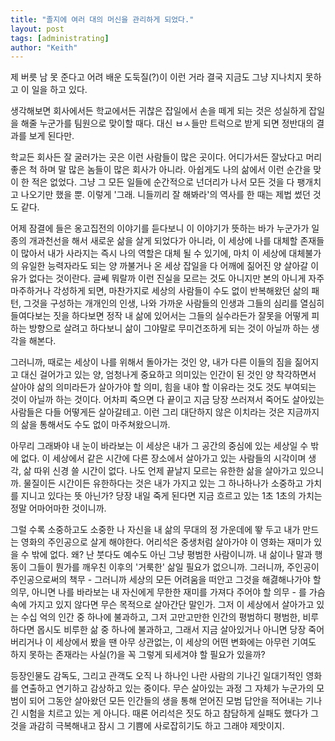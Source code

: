 ```yaml
---
title: "졸지에 여러 대의 머신을 관리하게 되었다."
layout: post
tags: [administrating]
author: "Keith"
---
```


제 버릇 남 못 준다고 어려 배운 도둑질(?)이 이런 거라 결국 지금도 그냥 지나치지 못하고 이 일을 하고 있다.

생각해보면 회사에서든 학교에서든 귀찮은 잡일에서 손을 떼게 되는 것은 성실하게 잡일을 해줄 누군가를 팀원으로 맞이할 때다. 대신 ㅂㅅ들만 트럭으로 받게 되면 정반대의 결과를 보게 된다만.

학교든 회사든 잘 굴러가는 곳은 이런 사람들이 많은 곳이다. 어디가서든 잘났다고 머리 좋은 척 하며 말 많은 놈들이 많은 회사가 아니라. 아쉽게도 나의 삶에서 이런 순간을 맞이 한 적은 없었다. 그냥 그 모든 일들에 순간적으로 넌더리가 나서 모든 것을 다 팽개치고 나오기만 했을 뿐. 이렇게 '그래. 니들끼리 잘 해봐라'의 역사를 한 때는 제법 썼던 것도 같다. 

어제 잠결에 들은 옹고집전의 이야기를 듣다보니 이 이야기가 뜻하는 바가 누군가가 일종의 개과천선을 해서 새로운 삶을 살게 되었다가 아니라, 이 세상에 나를 대체할 존재들이 많아서 내가 사라지는 즉시 나의 역할은 대체 될 수 있기에, 마치 이 세상에 대체불가의 유일한 능력자라도 되는 양 까불거나 온 세상 잡일을 다 어깨에 짊어진 양 살아갈 이유가 없다는 것이란다. 글쎄 뭐랄까 이런 진실을 모르는 것도 아니지만 본의 아니게 자주 마주하거나 각성하게 되면, 마찬가지로 세상의 사람들이 수도 없이 반복해왔던 삶의 패턴, 그것을 구성하는 개개인의 인생, 나와 가까운 사람들의 인생과 그들의 심리를 열심히 들여다보는 짓을 하다보면 정작 내 삶에 있어서는 그들의 실수라든가 잘못을 어떻게 피하는 방향으로 살려고 하다보니 삶이 그야말로 무미건조하게 되는 것이 아닐까 하는 생각을 해본다.

그러니까, 때로는 세상이 나를 위해서 돌아가는 것인 양, 내가 다른 이들의 짐을 짊어지고 대신 걸어가고 있는 양, 엄청나게 중요하고 의미있는 인간이 된 것인 양 착각하면서 살아야 삶의 의미라든가 살아가야 할 의미, 힘을 내야 할 이유라는 것도 것도 부여되는 것이 아닐까 하는 것이다. 어차피 죽으면 다 끝이고 지금 당장 쓰러져서 죽어도 살아있는 사람들은 다들 어떻게든 살아갈테고. 이런 그리 대단하지 않은 이치라는 것은 지금까지의 삶을 통해서도 수도 없이 마주쳐왔으니까.

아무리 그래봐야 내 눈이 바라보는 이 세상은 내가 그 공간의 중심에 있는 세상일 수 밖에 없다. 이 세상에서 같은 시간에 다른 장소에서 살아가고 있는 사람들의 시각이며 생각, 삶 따위 신경 쓸 시간이 없다. 나도 언제 끝날지 모르는 유한한 삶을 살아가고 있으니까. 물질이든 시간이든 유한하다는 것은 내가 가지고 있는 그 하나하나가 소중하고 가치를 지니고 있다는 뜻 아닌가? 당장 내일 죽게 된다면 지금 흐르고 있는 1초 1초의 가치는 정말 어마어마한 것이니까. 

그럴 수록 소중하고도 소중한 나 자신을 내 삶의 무대의 정 가운데에 뙇 두고 내가 만드는 영화의 주인공으로 살게 해야한다. 어리석은 중생처럼 살아가야 이 영화는 재미가 있을 수 밖에 없다. 왜? 난 붓다도 예수도 아닌 그냥 평범한 사람이니까. 내 삶이나 말과 행동이 그들이 뭔가를 깨우친 이후의 '거룩한' 삶일 필요가 없으니까. 그러니까, 주인공이 주인공으로써의 책무 - 그러니까 세상의 모든 어려움을 떠안고 그것을 해겷해나가야 할 의무, 아니면 나를 바라보는 내 자신에게 무한한 재미를 가져다 주어야 할 의무 - 를 가슴속에 가지고 있지 않다면 무슨 목적으로 살아간단 말인가. 그저 이 세상에서 살아가고 있는 수십 억의 인간 중 하나에 불과하고, 그저 고만고만한 인간의 평범하디 평범한, 비루하다면 몹시도 비루한 삶 중 하나에 불과하고, 그래서 지금 살아있거나 아니면 당장 죽어버리거나 이 세상에서 봤을 땐 아무 상관없는, 이 세상의 어떤 변화에는 아무런 기여도 하지 못하는 존재라는 사실(?)을 꼭 그렇게 되세겨야 할 필요가 있을까?

등장인물도 감독도, 그리고 관객도 오직 나 하나인 나란 사람의 기나긴 일대기적인 영화를 연출하고 연기하고 감상하고 있는 중이다. 무슨 살아있는 과정 그 자체가 누군가의 모범이 되어 그동안 살아왔던 모든 인간들의 생을 통해 얻어진 모범 답안을 적어내는 기나긴 시험을 치르고 있는 게 아니다. 때론 어리석은 짓도 하고 참담하게 실패도 했다가 그것을 과감히 극복해내고 잠시 그 기쁨에 사로잡히기도 하고 그래야 제맛이지.

